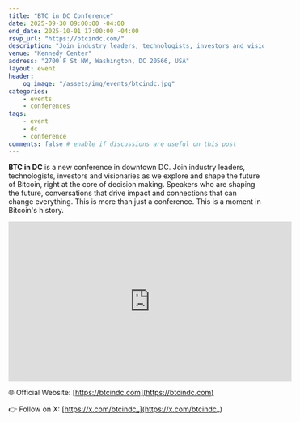 ```yaml
---
title: "BTC in DC Conference"
date: 2025-09-30 09:00:00 -04:00
end_date: 2025-10-01 17:00:00 -04:00
rsvp_url: "https://btcindc.com/"
description: "Join industry leaders, technologists, investors and visionaries as we explore and shape the future of Bitcoin during a new conference in downtown DC."
venue: "Kennedy Center"
address: "2700 F St NW, Washington, DC 20566, USA"
layout: event
header:
    og_image: "/assets/img/events/btcindc.jpg"
categories:
    - events
    - conferences
tags:
    - event
    - dc
    - conference
comments: false # enable if discussions are useful on this post
---
```


**BTC in DC** is a new conference in downtown DC. Join industry leaders, technologists, investors and visionaries as we explore and shape the future of Bitcoin, right at the core of decision making. Speakers who are shaping the future, conversations that drive impact and connections that can change everything. This is more than just a conference. This is a moment in Bitcoin's history.  

<iframe width="560" height="315" src="https://www.youtube-nocookie.com/embed/8g6WyWp6a50?si=QmtywizhgMgwwB9Q" title="YouTube video player" frameborder="0" allow="accelerometer; autoplay; clipboard-write; encrypted-media; gyroscope; picture-in-picture; web-share" referrerpolicy="strict-origin-when-cross-origin" allowfullscreen></iframe>

🌐 Official Website: [https://btcindc.com](https://btcindc.com)

👉 Follow on X: [https://x.com/btcindc_](https://x.com/btcindc_)